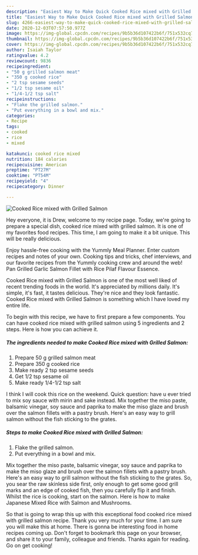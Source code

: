 ```yaml
---
description: "Easiest Way to Make Quick Cooked Rice mixed with Grilled Salmon"
title: "Easiest Way to Make Quick Cooked Rice mixed with Grilled Salmon"
slug: 4266-easiest-way-to-make-quick-cooked-rice-mixed-with-grilled-salmon
date: 2020-12-03T07:57:50.977Z
image: https://img-global.cpcdn.com/recipes/9b5b36d107422b6f/751x532cq70/cooked-rice-mixed-with-grilled-salmon-recipe-main-photo.jpg
thumbnail: https://img-global.cpcdn.com/recipes/9b5b36d107422b6f/751x532cq70/cooked-rice-mixed-with-grilled-salmon-recipe-main-photo.jpg
cover: https://img-global.cpcdn.com/recipes/9b5b36d107422b6f/751x532cq70/cooked-rice-mixed-with-grilled-salmon-recipe-main-photo.jpg
author: Isaiah Taylor
ratingvalue: 4.2
reviewcount: 9836
recipeingredient:
- "50 g grilled salmon meat"
- "350 g cooked rice"
- "2 tsp sesame seeds"
- "1/2 tsp sesame oil"
- "1/4-1/2 tsp salt"
recipeinstructions:
- "Flake the grilled salmon."
- "Put everything in a bowl and mix."
categories:
- Recipe
tags:
- cooked
- rice
- mixed

katakunci: cooked rice mixed 
nutrition: 184 calories
recipecuisine: American
preptime: "PT27M"
cooktime: "PT54M"
recipeyield: "4"
recipecategory: Dinner

---
```



![Cooked Rice mixed with Grilled Salmon](https://img-global.cpcdn.com/recipes/9b5b36d107422b6f/751x532cq70/cooked-rice-mixed-with-grilled-salmon-recipe-main-photo.jpg)

Hey everyone, it is Drew, welcome to my recipe page. Today, we're going to prepare a special dish, cooked rice mixed with grilled salmon. It is one of my favorites food recipes. This time, I am going to make it a bit unique. This will be really delicious.

Enjoy hassle-free cooking with the Yummly Meal Planner. Enter custom recipes and notes of your own. Cooking tips and tricks, chef interviews, and our favorite recipes from the Yummly cooking crew and around the web! Pan Grilled Garlic Salmon Fillet with Rice Pilaf Flavour Essence.

Cooked Rice mixed with Grilled Salmon is one of the most well liked of recent trending foods in the world. It's appreciated by millions daily. It's simple, it's fast, it tastes delicious. They're nice and they look fantastic. Cooked Rice mixed with Grilled Salmon is something which I have loved my entire life.


To begin with this recipe, we have to first prepare a few components. You can have cooked rice mixed with grilled salmon using 5 ingredients and 2 steps. Here is how you can achieve it.

<!--inarticleads1-->

##### The ingredients needed to make Cooked Rice mixed with Grilled Salmon:

1. Prepare 50 g grilled salmon meat
1. Prepare 350 g cooked rice
1. Make ready 2 tsp sesame seeds
1. Get 1/2 tsp sesame oil
1. Make ready 1/4-1/2 tsp salt


I think I will cook this rice on the weekend. Quick question: have u ever tried to mix soy sauce with mirin and sake instead. Mix together the miso paste, balsamic vinegar, soy sauce and paprika to make the miso glaze and brush over the salmon fillets with a pastry brush. Here&#39;s an easy way to grill salmon without the fish sticking to the grates. 

<!--inarticleads2-->

##### Steps to make Cooked Rice mixed with Grilled Salmon:

1. Flake the grilled salmon.
1. Put everything in a bowl and mix.


Mix together the miso paste, balsamic vinegar, soy sauce and paprika to make the miso glaze and brush over the salmon fillets with a pastry brush. Here&#39;s an easy way to grill salmon without the fish sticking to the grates. So, you sear the raw skinless side first, only enough to get some good grill marks and an edge of cooked fish, then you carefully flip it and finish. Whilst the rice is cooking, start on the salmon. Here is how to make Japanese Mixed Rice with Salmon and Mushrooms. 

So that is going to wrap this up with this exceptional food cooked rice mixed with grilled salmon recipe. Thank you very much for your time. I am sure you will make this at home. There is gonna be interesting food in home recipes coming up. Don't forget to bookmark this page on your browser, and share it to your family, colleague and friends. Thanks again for reading. Go on get cooking!
